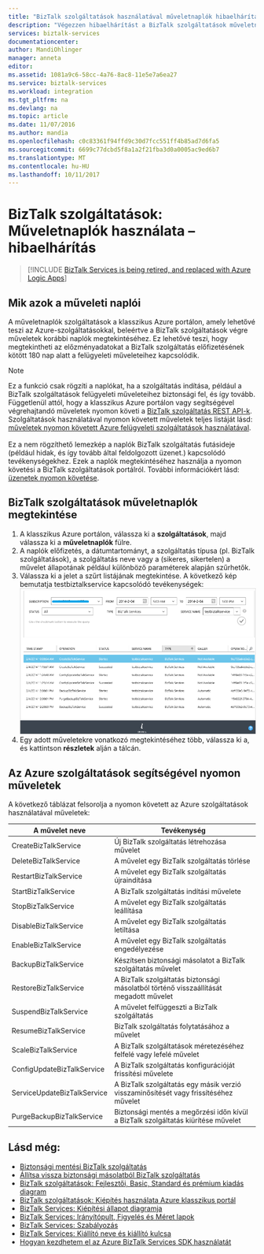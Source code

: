 ```yaml
---
title: "BizTalk szolgáltatások használatával műveletnaplók hibaelhárítása |} Microsoft Docs"
description: "Végezzen hibaelhárítást a BizTalk szolgáltatások műveletnaplók használatával. MABS, WABS"
services: biztalk-services
documentationcenter: 
author: MandiOhlinger
manager: anneta
editor: 
ms.assetid: 1081a9c6-58cc-4a76-8ac8-11e5e7a6ea27
ms.service: biztalk-services
ms.workload: integration
ms.tgt_pltfrm: na
ms.devlang: na
ms.topic: article
ms.date: 11/07/2016
ms.author: mandia
ms.openlocfilehash: c0c83361f94ffd9c30d7fcc551ff4b85ad7d6fa5
ms.sourcegitcommit: 6699c77dcbd5f8a1a2f21fba3d0a0005ac9ed6b7
ms.translationtype: MT
ms.contentlocale: hu-HU
ms.lasthandoff: 10/11/2017
---
```

# <a name="biztalk-services-troubleshoot-using-operation-logs"></a>BizTalk szolgáltatások: Műveletnaplók használata – hibaelhárítás

> [!INCLUDE [BizTalk Services is being retired, and replaced with Azure Logic Apps](../../includes/biztalk-services-retirement.md)]

## <a name="what-are-the-operation-logs"></a>Mik azok a műveleti naplói
A műveletnaplók szolgáltatások a klasszikus Azure portálon, amely lehetővé teszi az Azure-szolgáltatásokkal, beleértve a BizTalk szolgáltatások végre műveletek korábbi naplók megtekintéséhez. Ez lehetővé teszi, hogy megtekintheti az előzményadatokat a BizTalk szolgáltatás előfizetésének kötött 180 nap alatt a felügyeleti műveleteihez kapcsolódik.

> [!NOTE]
> Ez a funkció csak rögzíti a naplókat, ha a szolgáltatás indítása, például a BizTalk szolgáltatások felügyeleti műveleteihez biztonsági fel, és így tovább. Függetlenül attól, hogy a klasszikus Azure portálon vagy segítségével végrehajtandó műveletek nyomon követi a [BizTalk szolgáltatás REST API-k](http://msdn.microsoft.com/library/azure/dn232347.aspx). Szolgáltatások használatával nyomon követett műveletek teljes listáját lásd: [műveletek nyomon követett Azure felügyeleti szolgáltatások használatával](#bizops).<br/><br/>
> Ez a nem rögzíthető lemezkép a naplók BizTalk szolgáltatás futásideje (például hidak, és így tovább által feldolgozott üzenet.) kapcsolódó tevékenységekhez. Ezek a naplók megtekintéséhez használja a nyomon követési a BizTalk szolgáltatások portálról. További információkért lásd: [üzenetek nyomon követése](http://msdn.microsoft.com/library/azure/hh949805.aspx).
> 
> 

## <a name="view-biztalk-services-operation-logs"></a>BizTalk szolgáltatások műveletnaplók megtekintése
1. A klasszikus Azure portálon, válassza ki a **szolgáltatások**, majd válassza ki a **műveletnaplók** fülre.
2. A naplók előfizetés, a dátumtartományt, a szolgáltatás típusa (pl. BizTalk szolgáltatások), a szolgáltatás neve vagy a (sikeres, sikertelen) a művelet állapotának például különböző paraméterek alapján szűrhetők.
3. Válassza ki a jelet a szűrt listájának megtekintése. A következő kép bemutatja testbiztalkservice kapcsolódó tevékenységek: ![műveletnaplók megtekintése][ViewLogs] 
4. Egy adott műveletekre vonatkozó megtekintéséhez több, válassza ki a, és kattintson **részletek** alján a tálcán.

## <a name="bizops"></a>Az Azure szolgáltatások segítségével nyomon műveletek
A következő táblázat felsorolja a nyomon követett az Azure szolgáltatások használatával műveletek:

| A művelet neve | Tevékenység |
| --- | --- |
| CreateBizTalkService |Új BizTalk szolgáltatás létrehozása művelet |
| DeleteBizTalkService |A művelet egy BizTalk szolgáltatás törlése |
| RestartBizTalkService |A művelet egy BizTalk szolgáltatás újraindítása |
| StartBizTalkService |A BizTalk szolgáltatás indítási művelete |
| StopBizTalkService |A művelet egy BizTalk szolgáltatás leállítása |
| DisableBizTalkService |A művelet egy BizTalk szolgáltatás letiltása |
| EnableBizTalkService |A művelet egy BizTalk szolgáltatás engedélyezése |
| BackupBizTalkService |Készítsen biztonsági másolatot a BizTalk szolgáltatás művelet |
| RestoreBizTalkService |A BizTalk szolgáltatás biztonsági másolatból történő visszaállítását megadott művelet |
| SuspendBizTalkService |A művelet felfüggeszti a BizTalk szolgáltatás |
| ResumeBizTalkService |BizTalk szolgáltatás folytatásához a művelet |
| ScaleBizTalkService |A BizTalk szolgáltatások méretezéséhez felfelé vagy lefelé művelet |
| ConfigUpdateBizTalkService |A BizTalk szolgáltatás konfigurációját frissítési művelete |
| ServiceUpdateBizTalkService |A BizTalk szolgáltatás egy másik verzió visszaminősítését vagy frissítéséhez művelet |
| PurgeBackupBizTalkService |Biztonsági mentés a megőrzési időn kívül a BizTalk szolgáltatás kiürítése művelet |

## <a name="see-also"></a>Lásd még:
* [Biztonsági mentési BizTalk szolgáltatás](http://go.microsoft.com/fwlink/p/?LinkID=325584)
* [Állítsa vissza biztonsági másolatból BizTalk szolgáltatás](http://go.microsoft.com/fwlink/p/?LinkID=325582)
* [BizTalk szolgáltatások: Fejlesztői, Basic, Standard és prémium kiadás diagram](http://go.microsoft.com/fwlink/p/?LinkID=302279)
* [BizTalk szolgáltatások: Kiépítés használata Azure klasszikus portál](http://go.microsoft.com/fwlink/p/?LinkID=302280)
* [BizTalk Services: Kiépítési állapot diagramja](http://go.microsoft.com/fwlink/p/?LinkID=329870)
* [BizTalk Services: Irányítópult, Figyelés és Méret lapok](http://go.microsoft.com/fwlink/p/?LinkID=302281)
* [BizTalk Services: Szabályozás](http://go.microsoft.com/fwlink/p/?LinkID=302282)
* [BizTalk Services: Kiállító neve és kiállító kulcsa](http://go.microsoft.com/fwlink/p/?LinkID=303941)
* [Hogyan kezdhetem el az Azure BizTalk Services SDK használatát](http://go.microsoft.com/fwlink/p/?LinkID=302335)

[ViewLogs]: ./media/biztalk-troubleshoot-using-ops-logs/Operation-Logs.png

